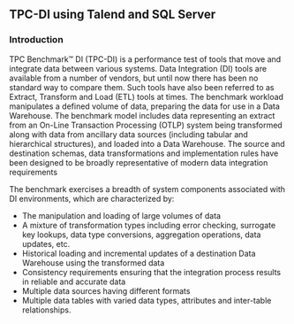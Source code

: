 ## TPC-DI using Talend and SQL Server

### Introduction

TPC Benchmark™ DI (TPC-DI) is a performance test of tools that move and integrate data
between various systems. Data Integration (DI) tools are available from a number of vendors,
but until now there has been no standard way to compare them. Such tools have also been
referred to as Extract, Transform and Load (ETL) tools at times. The benchmark workload
manipulates a defined volume of data, preparing the data for use in a Data Warehouse. The
benchmark model includes data representing an extract from an On-Line Transaction
Processing (OTLP) system being transformed along with data from ancillary data sources
(including tabular and hierarchical structures), and loaded into a Data Warehouse. The source
and destination schemas, data transformations and implementation rules have been designed
to be broadly representative of modern data integration requirements <br> 



The benchmark exercises a breadth of system components associated with DI environments,
which are characterized by:
* The manipulation and loading of large volumes of data
* A mixture of transformation types including error checking, surrogate key lookups, data type conversions, aggregation operations, data updates, etc.
* Historical loading and incremental updates of a destination Data Warehouse using the transformed data 
* Consistency requirements ensuring that the integration process results in reliable and accurate data
* Multiple data sources having different formats
* Multiple data tables with varied data types, attributes and inter-table relationships.
